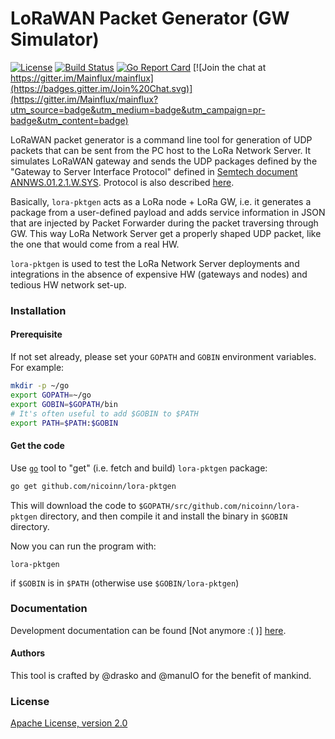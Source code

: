 # LoRaWAN Packet Generator (GW Simulator)

[![License](https://img.shields.io/badge/license-Apache%20v2.0-blue.svg)](LICENSE)
[![Build Status](https://travis-ci.org/mainflux/mainflux-cli.svg?branch=master)](https://travis-ci.org/mainflux/mainflux-cli)
[![Go Report Card](https://goreportcard.com/badge/github.com/Mainflux/mainflux-cli)](https://goreportcard.com/report/github.com/Mainflux/mainflux-cli)
[![Join the chat at https://gitter.im/Mainflux/mainflux](https://badges.gitter.im/Join%20Chat.svg)](https://gitter.im/Mainflux/mainflux?utm_source=badge&utm_medium=badge&utm_campaign=pr-badge&utm_content=badge)

LoRaWAN packet generator is a command line tool for generation of UDP packets that can be sent from the PC host to the LoRa Network Server. It simulates LoRaWAN gateway and sends the UDP packages defined by the "Gateway to Server Interface Protocol" defined in [Semtech document ANNWS.01.2.1.W.SYS](https://www.google.fr/url?sa=t&rct=j&q=&esrc=s&source=web&cd=1&cad=rja&uact=8&ved=0ahUKEwjg44KhsN7SAhXpYZoKHVduAJEQFggaMAA&url=https%3A%2F%2Fwww.thethingsnetwork.org%2Fforum%2Fuploads%2Fdefault%2Foriginal%2F1X%2F4fbda86583605f4aa24dcedaab874ca5a1572825.pdf&usg=AFQjCNFfztbcaVB002yqLD3393nCDuJiaA&sig2=jkHvDwmrzKg7ePCSM25UOA&bvm=bv.149760088,d.bGs). Protocol is also described [here](https://github.com/Lora-net/packet_forwarder/blob/master/PROTOCOL.TXT).

Basically, `lora-pktgen` acts as a LoRa node + LoRa GW, i.e. it generates a package from a user-defined payload and adds service information in JSON that are injected by Packet Forwarder during the packet traversing through GW. This way LoRa Network Server get a properly shaped UDP packet, like the one that would come from a real HW.

`lora-pktgen` is used to test the LoRa Network Server deployments and integrations in the absence of expensive HW (gateways and nodes) and tedious HW network set-up.


### Installation
#### Prerequisite
If not set already, please set your `GOPATH` and `GOBIN` environment variables. For example:
```bash
mkdir -p ~/go
export GOPATH=~/go
export GOBIN=$GOPATH/bin
# It's often useful to add $GOBIN to $PATH
export PATH=$PATH:$GOBIN
```

#### Get the code
Use [`go`](https://golang.org/cmd/go/) tool to "get" (i.e. fetch and build) `lora-pktgen` package:
```bash
go get github.com/nicoinn/lora-pktgen
```

This will download the code to `$GOPATH/src/github.com/nicoinn/lora-pktgen` directory,
and then compile it and install the binary in `$GOBIN` directory.

Now you can run the program with:
```
lora-pktgen
```
if `$GOBIN` is in `$PATH` (otherwise use `$GOBIN/lora-pktgen`)

### Documentation
Development documentation can be found [Not anymore :( )] [here](http://mainflux.io/).

#### Authors
This tool is crafted by @drasko and @manuIO for the benefit of mankind.

### License
[Apache License, version 2.0](LICENSE)
